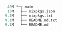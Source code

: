 ```mathematica
 40M └─┬ main
 13M   ├── nixpkgs.json
9.1M   ├── nixpkgs.txt
9.1M   ├── README.md.txt
9.1M   └── README.md
```
